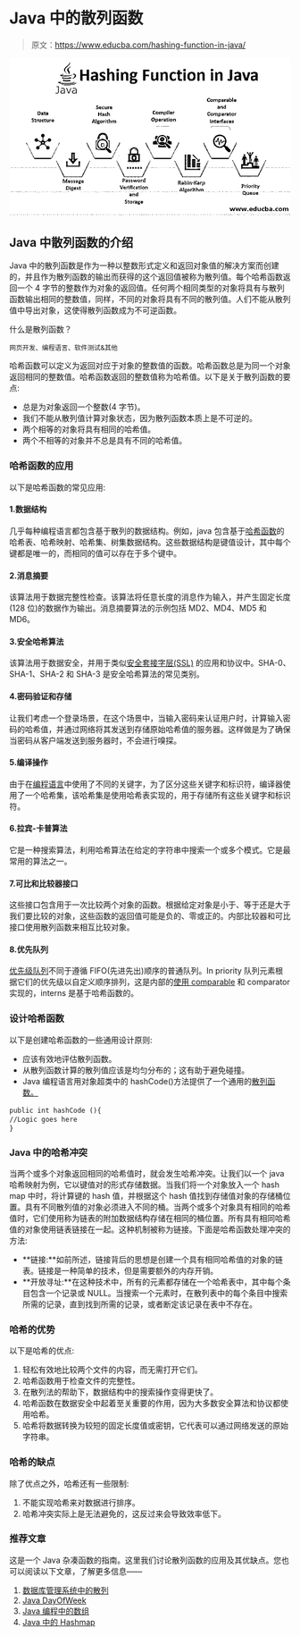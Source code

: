 # Java 中的散列函数

> 原文：<https://www.educba.com/hashing-function-in-java/>

![Hashing Function in Java](img/17866b0096b26afe86376fe90ac4d8a3.png)



## Java 中散列函数的介绍

Java 中的散列函数是作为一种以整数形式定义和返回对象值的解决方案而创建的，并且作为散列函数的输出而获得的这个返回值被称为散列值。每个哈希函数返回一个 4 字节的整数作为对象的返回值。任何两个相同类型的对象将具有与散列函数输出相同的整数值，同样，不同的对象将具有不同的散列值。人们不能从散列值中导出对象，这使得散列函数成为不可逆函数。

什么是散列函数？

<small>网页开发、编程语言、软件测试&其他</small>

哈希函数可以定义为返回对应于对象的整数值的函数。哈希函数总是为同一个对象返回相同的整数值。哈希函数返回的整数值称为哈希值。以下是关于散列函数的要点:

*   总是为对象返回一个整数(4 字节)。
*   我们不能从散列值计算对象状态，因为散列函数本质上是不可逆的。
*   两个相等的对象将具有相同的哈希值。
*   两个不相等的对象并不总是具有不同的哈希值。

### 哈希函数的应用

以下是哈希函数的常见应用:

#### 1.数据结构

几乎每种编程语言都包含基于散列的数据结构。例如，java 包含基于[哈希函数](https://www.educba.com/hashing-function-in-c/)的哈希表、哈希映射、哈希集、树集数据结构。这些数据结构是键值设计，其中每个键都是唯一的，而相同的值可以存在于多个键中。

#### 2.消息摘要

该算法用于数据完整性检查。该算法将任意长度的消息作为输入，并产生固定长度(128 位)的数据作为输出。消息摘要算法的示例包括 MD2、MD4、MD5 和 MD6。

#### 3.安全哈希算法

该算法用于数据安全，并用于类似[安全套接字层(SSL)](https://www.educba.com/what-is-ssl/) 的应用和协议中。SHA-0、SHA-1、SHA-2 和 SHA-3 是安全哈希算法的常见类别。

#### 4.密码验证和存储

让我们考虑一个登录场景，在这个场景中，当输入密码来认证用户时，计算输入密码的哈希值，并通过网络将其发送到存储原始哈希值的服务器。这样做是为了确保当密码从客户端发送到服务器时，不会进行嗅探。

#### 5.编译操作

由于在[编程语言](https://www.educba.com/what-is-a-programming-language/)中使用了不同的关键字，为了区分这些关键字和标识符，编译器使用了一个哈希集，该哈希集是使用哈希表实现的，用于存储所有这些关键字和标识符。

#### 6.拉宾-卡普算法

它是一种搜索算法，利用哈希算法在给定的字符串中搜索一个或多个模式。它是最常用的算法之一。

#### 7.可比和比较器接口

这些接口包含用于一次比较两个对象的函数。根据给定对象是小于、等于还是大于我们要比较的对象，这些函数的返回值可能是负的、零或正的。内部比较器和可比接口使用散列函数来相互比较对象。

#### 8.优先队列

[优先级队列](https://www.educba.com/priority-queues-in-python/)不同于遵循 FIFO(先进先出)顺序的普通队列。In priority 队列元素根据它们的优先级以自定义顺序排列，这是内部的[使用 comparable](https://www.educba.com/comparable-in-java-example/) 和 comparator 实现的，interns 是基于哈希函数的。

### 设计哈希函数

以下是创建哈希函数的一些通用设计原则:

*   应该有效地评估散列函数。
*   从散列函数计算的散列值应该是均匀分布的；这有助于避免碰撞。
*   Java 编程语言用对象超类中的 hashCode()方法提供了一个通用的[散列函数。](https://www.educba.com/hashing-function-in-php/)

```
public int hashCode (){
//Logic goes here
}
```

### Java 中的哈希冲突

当两个或多个对象返回相同的哈希值时，就会发生哈希冲突。让我们以一个 java 哈希映射为例，它以键值对的形式存储数据。当我们将一个对象放入一个 hash map 中时，将计算键的 hash 值，并根据这个 hash 值找到存储值对象的存储桶位置。具有不同散列值的对象必须进入不同的桶。当两个或多个对象具有相同的哈希值时，它们使用称为链表的附加数据结构存储在相同的桶位置。所有具有相同哈希值的对象使用链表链接在一起。这种机制被称为链接。下面是哈希函数处理冲突的方法:

*   **链接:**如前所述，链接背后的思想是创建一个具有相同哈希值的对象的链表。链接是一种简单的技术，但是需要额外的内存开销。
*   **开放寻址:**在这种技术中，所有的元素都存储在一个哈希表中，其中每个条目包含一个记录或 NULL。当搜索一个元素时，在散列表中的每个条目中搜索所需的记录，直到找到所需的记录，或者断定该记录在表中不存在。

### 哈希的优势

以下是哈希的优点:

1.  轻松有效地比较两个文件的内容，而无需打开它们。
2.  哈希函数用于检查文件的完整性。
3.  在散列法的帮助下，数据结构中的搜索操作变得更快了。
4.  哈希函数在数据安全中起着至关重要的作用，因为大多数安全算法和协议都使用哈希。
5.  哈希将数据转换为较短的固定长度值或密钥，它代表可以通过网络发送的原始字符串。

### 哈希的缺点

除了优点之外，哈希还有一些限制:

1.  不能实现哈希来对数据进行排序。
2.  哈希冲突实际上是无法避免的，这反过来会导致效率低下。

### 推荐文章

这是一个 Java 杂凑函数的指南。这里我们讨论散列函数的应用及其优缺点。您也可以阅读以下文章，了解更多信息——

1.  [数据库管理系统中的散列](https://www.educba.com/hashing-in-dbms/)
2.  [Java DayOfWeek](https://www.educba.com/java-dayofweek/)
3.  [Java 编程中的数组](https://www.educba.com/arrays-in-java-programming/)
4.  [Java 中的 Hashmap](https://www.educba.com/hashmap-in-java/)





